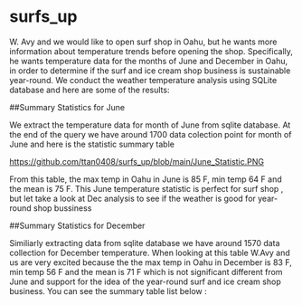 # surfs_up

W. Avy and we would like to open surf shop in Oahu, but he wants more information about temperature trends before opening the shop. Specifically, he wants temperature data for the months of June and December in Oahu, in order to determine if the surf and ice cream shop business is sustainable year-round. We conduct the weather temperature analysis using SQLite database and here are some of the results:

##Summary Statistics for June

We extract the temperature data for month of June from sqlite database. At the end of the query we have around 1700 data colection point for month of June and here is the statistic summary table 

https://github.com/ttan0408/surfs_up/blob/main/June_Statistic.PNG

From this table, the max temp in Oahu in June is 85 F, min temp 64 F and the mean is 75 F. This June temperature statistic is perfect for surf shop , but let take a look at Dec analysis to see if the weather is good for year-round shop bussiness

##Summary Statistics for December

Similiarly extracting data from sqlite database we have around 1570 data collection for December temperature. When looking at this table W.Avy and us are very excited because the the max temp in Oahu in December is 83 F, min temp 56 F and the mean is 71 F which is not significant different from June and support for the idea of the year-round surf and ice cream shop business. You can see the summary table list below :


